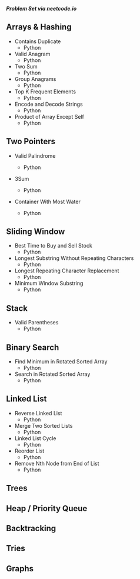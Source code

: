 **_Problem Set via neetcode.io_**

## Arrays & Hashing

- Contains Duplicate
  - Python
- Valid Anagram
  - Python
- Two Sum
  - Python
- Group Anagrams
  - Python
- Top K Frequent Elements
  - Python
- Encode and Decode Strings
  - Python
- Product of Array Except Self
  - Python

## Two Pointers

- Valid Palindrome

  - Python

- 3Sum

  - Python

- Container With Most Water
  - Python

## Sliding Window

- Best Time to Buy and Sell Stock
  - Python
- Longest Substring Without Repeating Characters
  - Python
- Longest Repeating Character Replacement
  - Python
- Minimum Window Substring
  - Python

## Stack

- Valid Parentheses
  - Python

## Binary Search

- Find Minimum in Rotated Sorted Array
  - Python
- Search in Rotated Sorted Array
  - Python

## Linked List

- Reverse Linked List
  - Python
- Merge Two Sorted Lists
  - Python
- Linked List Cycle
  - Python
- Reorder List
  - Python
- Remove Nth Node from End of List
  - Python

## Trees

## Heap / Priority Queue

## Backtracking

## Tries

## Graphs
